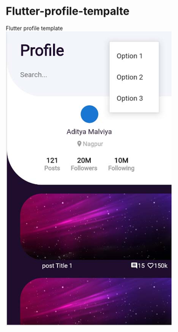 # Flutter-profile-tempalte
Flutter profile template 
![Alt text](https://github.com/adityam259/flutter-profile-tempalte/blob/main/profile-flutter.jpg)
